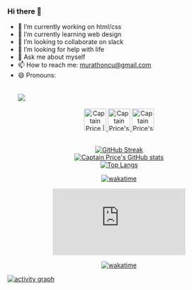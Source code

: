 ### Hi there 👋
- 🔭 I’m currently working on html/css
- 🌱 I’m currently learning web design
- 👯 I’m looking to collaborate on slack
- 🤔 I’m looking for help with life
- 💬 Ask me about myself
- 📫 How to reach me: murathoncu@gmail.com
- 😄 Pronouns:
<br><br><br> ![](https://visitor-badge.glitch.me/badge?page_id=murathudavendigar.murathudavendigar) 
 


<div align="center">  
  
 <a href="https://twitter.com/murathoncu">
  <img alt="Captain Price | Twitter" width="50px" src="https://user-images.githubusercontent.com/43545812/144034996-602b144a-16e1-41cc-99e7-c6040b20dcaf.png"/>
</a>
<a href="https://www.linkedin.com/in/murat-h%C3%BCdavendig%C3%A2r-%C3%B6nc%C3%BC-232749246/">
  <img alt="Captain Price's LinkdeIN" width="50px" src="https://user-images.githubusercontent.com/43545812/144035037-0f415fc7-9f96-4517-a370-ccc6e78a714b.png" />
</a>
<a href="https://www.instagram.com/m_hdavendigr/?hl=tr">
  <img alt="Captain Price's Instagram" width="50px" src="https://user-images.githubusercontent.com/43545812/144035088-0dfb165f-8fe0-4d13-896c-876c29d2b128.png" />
</a>             <br>
 
  <br>

[![GitHub Streak](https://github-readme-streak-stats.herokuapp.com/?user=murathudavendigar)](https://git.io/streak-stats)   <br>
[![Captain Price's GitHub stats](https://github-readme-stats.vercel.app/api?username=murathudavendigar&theme=dark&show_icons=true)](https://github.com/murathudavendigar/github-readme-stats)   <br>
[![Top Langs](https://github-readme-stats.vercel.app/api/top-langs/?username=murathudavendigar)](https://github.com/anuraghazra/github-readme-stats)   <br>
<!--START_SECTION:waka-->
<!--END_SECTION:waka-->
[![wakatime](https://wakatime.com/badge/user/e14af7db-08ee-4a32-836a-4a2c9e02fae5/project/a92561b7-ed76-4503-a013-ccc301febdef.svg)](https://wakatime.com/badge/user/e14af7db-08ee-4a32-836a-4a2c9e02fae5/project/a92561b7-ed76-4503-a013-ccc301febdef)

<figure><embed src="https://wakatime.com/share/@e14af7db-08ee-4a32-836a-4a2c9e02fae5/74bd45a2-10dd-4725-860f-5d8183ac3409.svg"></embed></figure>
<a href="https://wakatime.com/badge/user/e14af7db-08ee-4a32-836a-4a2c9e02fae5/project/16ff92f5-22a3-4c5b-96be-76443fc21f31"><img src="https://wakatime.com/badge/user/e14af7db-08ee-4a32-836a-4a2c9e02fae5/project/16ff92f5-22a3-4c5b-96be-76443fc21f31.svg" alt="wakatime"></a>

  </div>
  
 
[![activity graph](https://activity-graph.herokuapp.com/graph?username=murathudavendigar&custom_title=Price's%20activity%20graph&theme=github-light&hide_border=true)](https://github.com/ashutosh00710/github-readme-activity-graph)


